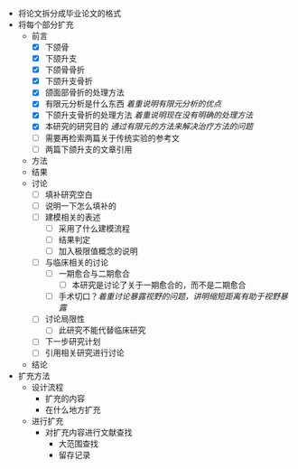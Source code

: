 - 将论文拆分成毕业论文的格式
- 将每个部分扩充
	- 前言
		- [x] 下颌骨
		- [x] 下颌升支
		- [x] 下颌骨骨折
		- [x] 下颌升支骨折
		- [x] 颌面部骨折的处理方法 
		- [x] 有限元分析是什么东西 *着重说明有限元分析的优点*
		- [x] 下颌升支骨折的处理方法 *着重说明现在没有明确的处理方法*
		- [x] 本研究的研究目的 *通过有限元的方法来解决治疗方法的问题*
		- [ ] 需要再检索两篇关于传统实验的参考文
		- [ ] 两篇下颌升支的文章引用
	- 方法
	- 结果
	- 讨论
		- [ ] 填补研究空白
		- [ ] 说明一下怎么填补的
		- [ ] 建模相关的表述
			- [ ] 采用了什么建模流程
			- [ ] 结果判定
			- [ ] 加入极限值概念的说明
		- [ ] 与临床相关的讨论
			- [ ] 一期愈合与二期愈合
				- [ ] 本研究是讨论了关于一期愈合的，而不是二期愈合
			- [ ] 手术切口？*着重讨论暴露视野的问题，讲明缩短距离有助于视野暴露*
		- [ ] 讨论局限性
			- [ ] 此研究不能代替临床研究
		- [ ] 下一步研究计划
		- [ ] 引用相关研究进行讨论
		
	- 结论
- 扩充方法
	- 设计流程
		- 扩充的内容
		- 在什么地方扩充
	- 进行扩充
		- 对扩充内容进行文献查找
			- 大范围查找
			- 留存记录